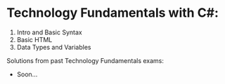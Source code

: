 # Technology Fundamentals with C#:

01. Intro and Basic Syntax
02. Basic HTML
03. Data Types and Variables
 
Solutions from past Technology Fundamentals exams:
 - Soon...
